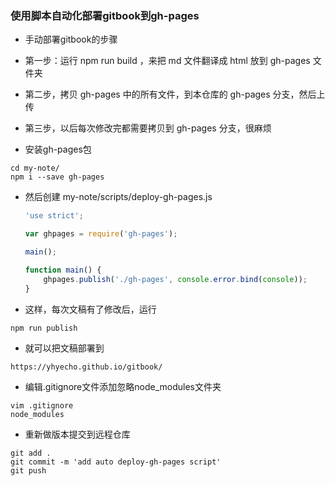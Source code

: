 ### 使用脚本自动化部署gitbook到gh-pages
- 手动部署gitbook的步骤
 - 第一步：运行 npm run build ，来把 md 文件翻译成 html 放到 gh-pages 文件夹
 - 第二步，拷贝 gh-pages 中的所有文件，到本仓库的 gh-pages 分支，然后上传
 - 第三步，以后每次修改完都需要拷贝到 gh-pages 分支，很麻烦

- 安装gh-pages包
```
cd my-note/
npm i --save gh-pages
```
- 然后创建 my-note/scripts/deploy-gh-pages.js               

  ```js
  'use strict';

  var ghpages = require('gh-pages');

  main();

  function main() {
      ghpages.publish('./gh-pages', console.error.bind(console));
  }
  ```
- 这样，每次文稿有了修改后，运行
```
npm run publish
```
- 就可以把文稿部署到
```
https://yhyecho.github.io/gitbook/
```

- 编辑.gitignore文件添加忽略node_modules文件夹
```
vim .gitignore
node_modules
```
- 重新做版本提交到远程仓库
```
git add .
git commit -m 'add auto deploy-gh-pages script'
git push
```
